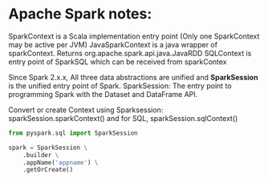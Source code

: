 # Apache Spark notes:


SparkContext is a Scala implementation entry point (Only one SparkContext may be active per JVM)
JavaSparkContext is a java wrapper of sparkContext. Returns org.apache.spark.api.java.JavaRDD
SQLContext is entry point of SparkSQL which can be received from sparkContex

Since Spark 2.x.x, All three data abstractions are unified and **SparkSession** is the unified entry point of Spark.
SparkSession: The entry point to programming Spark with the Dataset and DataFrame API.

Convert or create Context using Sparksession:
sparkSession.sparkContext() and for SQL, sparkSession.sqlContext()

```python
from pyspark.sql import SparkSession

spark = SparkSession \
    .builder \
    .appName('appname') \
    .getOrCreate()
```
